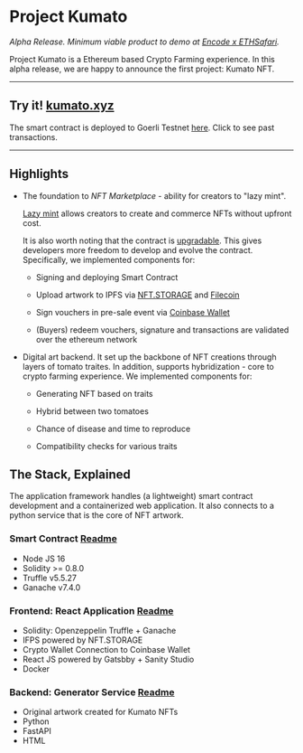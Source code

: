 # Project Kumato

_Alpha Release. Minimum viable product to demo at [Encode x ETHSafari](https://encodeclub.notion.site/Encode-Club-x-ETHSafari-Hackathon-af39a478b4114f88a19d0eade894113b)._


Project Kumato is a Ethereum based Crypto Farming experience. In this alpha release, we are happy to announce the first project: Kumato NFT. 

----
##  Try it! [kumato.xyz](https://kumato.xyz)

The smart contract is deployed to Goerli Testnet [here](https://goerli.etherscan.io/address/0x68a43ba8464af66da6d562ef209d4123e2ee9d55). Click to see past transactions.

----

## Highlights

* The foundation to _NFT Marketplace_ - ability for creators to "lazy mint". 

    [Lazy mint](https://nftschool.dev/tutorial/lazy-minting/)  allows creators to create and commerce NFTs without upfront cost.

    It is also worth noting that the contract is [upgradable](https://docs.openzeppelin.com/upgrades-plugins/1.x/writing-upgradeable). This gives developers more freedom to develop and evolve the contract. Specifically, we implemented  components for:

    * Signing and deploying Smart Contract

    * Upload artwork to IPFS via [NFT.STORAGE](https://nft.storage/) and [Filecoin](https://filecoin.io/)

    * Sign vouchers in pre-sale event via [Coinbase Wallet](https://www.coinbase.com/wallet)

    * (Buyers) redeem vouchers, signature and transactions are validated over the ethereum network 

* Digital art backend. It set up the backbone of NFT creations through layers of tomato traites. In addition, supports hybridization - core to crypto farming experience. We implemented components for:
    
    * Generating NFT based on traits

    * Hybrid between two tomatoes

    * Chance of disease and time to reproduce

    * Compatibility checks for various traits


## The Stack, Explained

The application framework handles (a lightweight) smart contract development and a containerized web application. It also connects to a python service that is the core of NFT artwork. 

### Smart Contract [Readme](/react-app/truffle/README.md)

* Node JS 16
* Solidity >= 0.8.0
* Truffle v5.5.27 
* Ganache v7.4.0

### Frontend: React Application [Readme](/react-app/README.md)

* Solidity: Openzeppelin Truffle + Ganache
* IFPS powered by NFT.STORAGE
* Crypto Wallet Connection to Coinbase Wallet
* React JS powered by Gatsbby + Sanity Studio
* Docker


### Backend: Generator Service [Readme](/generator-service/README.md)

* Original artwork created for Kumato NFTs
* Python 
* FastAPI
* HTML
